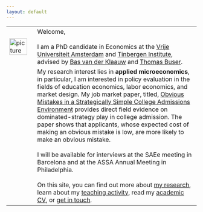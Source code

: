 ```yaml
---
layout: default
---
```


|||
|-------------------------------------|----------------------------|
| <img src="{{ site.url }}/images/IMG_5500-Bearbeitet.jpg" alt="picture" style="width:90%;" > | Welcome, <br> <br> I am a PhD candidate in Economics at the [Vrije Universiteit Amsterdam](http://vu-economics.nl) and [Tinbergen Institute](http://tinbergen.nl), advised by [Bas van der Klaauw](http://personal.vu.nl/b.vander.klaauw/) and [Thomas Buser](https://sites.google.com/site/thomasbuser/).|
| | My research interest lies in <b>applied microeconomics</b>, in particular, I am interested in policy evaluation in the fields of education economics, labor economics, and market design. My job market paper, titled, [Obvious Mistakes in a Strategically Simple College Admissions Environment]("https://papers.ssrn.com/sol3/papers.cfm?abstract_id=2993538") provides direct field evidence on dominated-strategy play in college admission. The paper shows that applicants, whose expected cost of making an obvious mistake is low, are more likely to make an obvious mistake. <br> <br> I will be available for interviews at the SAEe meeting in Barcelona and at the ASSA Annual Meeting in Philadelphia. <br> <br> On this site, you can find out more about [my research](https://sovagos.github.io/1-research.html), learn about my [teaching activity](https://sovagos.github.io/2-basic.html), read my [academic CV](https://sovagos.github.io/3-CV.html), or [get in touch](https://sovagos.github.io/4-jekyll-advanced.html). |
